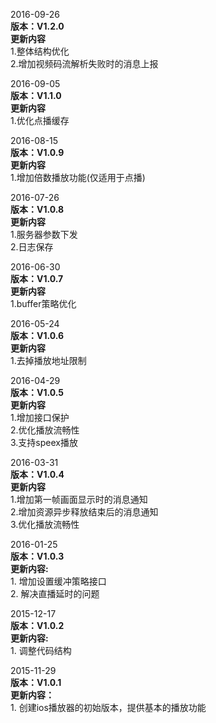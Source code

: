 2016-09-26  
__版本：V1.2.0__  
__更新内容__  
1\.整体结构优化  
2\.增加视频码流解析失败时的消息上报

2016-09-05  
__版本：V1.1.0__  
__更新内容__  
1\.优化点播缓存

2016-08-15  
__版本：V1.0.9__  
__更新内容__  
1\.增加倍数播放功能(仅适用于点播)

2016-07-26  
__版本：V1.0.8__  
__更新内容__  
1\.服务器参数下发  
2\.日志保存

2016-06-30  
__版本：V1.0.7__  
__更新内容__  
1\.buffer策略优化

2016-05-24  
__版本：V1.0.6__  
__更新内容__  
1\.去掉播放地址限制

2016-04-29  
__版本：V1.0.5__  
__更新内容__  
1\.增加接口保护  
2\.优化播放流畅性   
3\.支持speex播放 

2016-03-31  
__版本：V1.0.4__  
__更新内容__  
1\.增加第一帧画面显示时的消息通知  
2\.增加资源异步释放结束后的消息通知  
3\.优化播放流畅性  

2016-01-25   
__版本：V1.0.3__  
__更新内容:__  
1\. 增加设置缓冲策略接口  
2\. 解决直播延时的问题

2015-12-17  
__版本：V1.0.2__  
__更新内容:__  
1\. 调整代码结构 

2015-11-29  
__版本：V1.0.1__   
__更新内容：__  
1\. 创建ios播放器的初始版本，提供基本的播放功能  